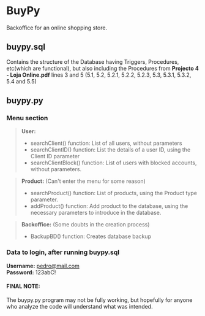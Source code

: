 # BuyPy

Backoffice for an online shopping store.

## buypy.sql
Contains the structure of the Database having Triggers, Procedures, etc(which are functional), but also including the Procedures from **Projecto 4 - Loja Online.pdf** lines 3 and 5 (5.1, 5.2, 5.2.1, 5.2.2, 5.2.3, 5.3, 5.3.1, 5.3.2, 5.4 and 5.5)

## buypy.py
### Menu section
> **User:**
> - searchClient() function: List of all users, without parameters
> - searchClientID() function: List the details of a user ID, using the Client ID parameter
> - searchClientBlock() function: List of users with blocked accounts, without parameters.

> **Product:** (Can't enter the menu for some reason)
> - searchProduct() function: List of products, using the Product type parameter.
> - addProduct() function: Add product to the database, using the necessary parameters to introduce in the database.

> **Backoffice:** (Some doubts in the creation process)
> - BackupBD() function: Creates database backup

### Data to login, after running buypy.sql
**Username:** pedro@mail.com <br>
**Password:** 123abC!

#### FINAL NOTE:
The buypy.py program may not be fully working, but hopefully for anyone who analyze the code will understand what was intended.
